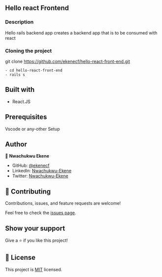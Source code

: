 ## Hello react Frontend

### Description 
Hello rails backend app creates a backend app that is to be consumed with react

### Cloning the project

 git clone https://github.com/ekenecf/hello-react-front-end.git <Your-Build-Directory>
``` 
- cd hello-react-front-end
- rails s
```

## Built with
- React.JS

## Prerequisites

Vscode or any-other
Setup

## Author

👤 **Nwachukwu Ekene**

- GitHub: [@ekenecf](https://github.com/ekenecf)
- LinkedIn: [Nwachukwu-Ekene](https://www.linkedin.com/in/nwachukwuekene/)
- Twitter: [Nwachukwu-Ekene](https://www.twitter.com/ekene070)

## 🤝 Contributing

Contributions, issues, and feature requests are welcome!

Feel free to check the [issues page](https://github.com/ekenecf/hello-react-front-end/issues).

## Show your support

Give a ⭐️ if you like this project!

## 📝 License

This project is [MIT](/LICENSE) licensed.